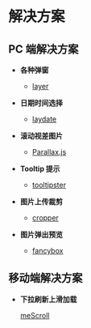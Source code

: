 # 解决方案

## PC 端解决方案

- **各种弹窗**

  - [layer](http://layer.layui.com/)

- **日期时间选择**

  - [laydate](https://www.layui.com/laydate/)

- **滚动视差图片**

  - [Parallax.js](https://github.com/pixelcog/parallax.js)

- **Tooltip 提示**

  - [tooltipster](https://github.com/iamceege/tooltipster)

- **图片上传裁剪**

  - [cropper](https://github.com/fengyuanchen/cropper)

- **图片弹出预览**

  - [fancybox](https://github.com/fancyapps/fancybox)

## 移动端解决方案

- **下拉刷新上滑加载**

  [meScroll](https://github.com/mescroll/mescroll)
